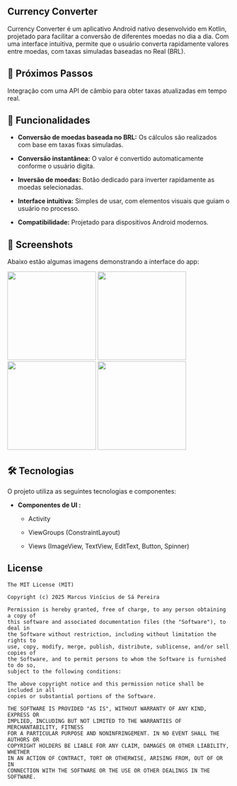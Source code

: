 ## Currency Converter
Currency Converter é um aplicativo Android nativo desenvolvido em Kotlin, projetado para facilitar a conversão de diferentes moedas no dia a dia. Com uma interface intuitiva, permite que o usuário converta rapidamente valores entre moedas, com taxas simuladas baseadas no Real (BRL).

## 🧠 Próximos Passos
Integração com uma API de câmbio para obter taxas atualizadas em tempo real.


## 🚀 Funcionalidades

- **Conversão de moedas baseada no BRL:** Os cálculos são realizados com base em taxas fixas simuladas.
  
- **Conversão instantânea:** O valor é convertido automaticamente conforme o usuário digita.
  
- **Inversão de moedas:** Botão dedicado para inverter rapidamente as moedas selecionadas.

- **Interface intuitiva:** Simples de usar, com elementos visuais que guiam o usuário no processo.

- **Compatibilidade:** Projetado para dispositivos Android modernos.

## :camera_flash: Screenshots
Abaixo estão algumas imagens demonstrando a interface do app:
<!-- You can add more screenshots here if you like -->
<img src="https://github.com/user-attachments/assets/ba7cfe87-3e4c-4ce8-9f47-f5372a10f8a5" width=200/>
<img src="https://github.com/user-attachments/assets/83a5fbf1-f63a-4a93-9b3d-4b2304ac609c" width=200/>
<img src="https://github.com/user-attachments/assets/5034367d-ad09-4b1e-962f-adc3b182e56c" width=200/>
<img src="https://github.com/user-attachments/assets/fdfa1f1e-a22e-4c63-a3df-ccee150bf062" width=200/>






## 🛠️ Tecnologias
O projeto utiliza as seguintes tecnologias e componentes:

- **Componentes de UI :**

    - Activity

    - ViewGroups (ConstraintLayout)

    - Views (ImageView, TextView, EditText, Button, Spinner)

## License
```
The MIT License (MIT)

Copyright (c) 2025 Marcus Vinícius de Sá Pereira

Permission is hereby granted, free of charge, to any person obtaining a copy of
this software and associated documentation files (the "Software"), to deal in
the Software without restriction, including without limitation the rights to
use, copy, modify, merge, publish, distribute, sublicense, and/or sell copies of
the Software, and to permit persons to whom the Software is furnished to do so,
subject to the following conditions:

The above copyright notice and this permission notice shall be included in all
copies or substantial portions of the Software.

THE SOFTWARE IS PROVIDED "AS IS", WITHOUT WARRANTY OF ANY KIND, EXPRESS OR
IMPLIED, INCLUDING BUT NOT LIMITED TO THE WARRANTIES OF MERCHANTABILITY, FITNESS
FOR A PARTICULAR PURPOSE AND NONINFRINGEMENT. IN NO EVENT SHALL THE AUTHORS OR
COPYRIGHT HOLDERS BE LIABLE FOR ANY CLAIM, DAMAGES OR OTHER LIABILITY, WHETHER
IN AN ACTION OF CONTRACT, TORT OR OTHERWISE, ARISING FROM, OUT OF OR IN
CONNECTION WITH THE SOFTWARE OR THE USE OR OTHER DEALINGS IN THE SOFTWARE.
```
